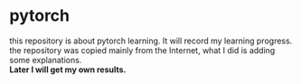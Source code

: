 # pytorch

this repository is about pytorch learning. It will record my learning progress.  
the repository was copied mainly from the Internet, what I did is adding some explanations.  
**Later I will get my own results.**
